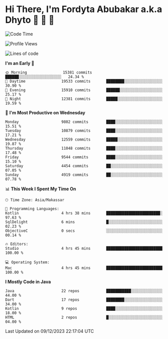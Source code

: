 # Hi There, I'm Fordyta Abubakar a.k.a Dhyto 👋 👋 👋 

<!--
**DhytoDev/dhytodev** is a ✨ _special_ ✨ repository because its `README.md` (this file) appears on your GitHub profile.

Here are some ideas to get you started:

- 🔭 I’m currently working on ...
- 🌱 I’m currently learning ...
- 👯 I’m looking to collaborate on ...
- 🤔 I’m looking for help with ...
- 💬 Ask me about ...
- 📫 How to reach me: ...
- 😄 Pronouns: ...
- ⚡ Fun fact: ...
-->

<!--START_SECTION:waka-->
![Code Time](http://img.shields.io/badge/Code%20Time-2%2C194%20hrs%2010%20mins-blue)

![Profile Views](http://img.shields.io/badge/Profile%20Views-0-blue)

![Lines of code](https://img.shields.io/badge/From%20Hello%20World%20I%27ve%20Written-7.9%20million%20lines%20of%20code-blue)

**I'm an Early 🐤** 

```text
🌞 Morning                15381 commits       ██████░░░░░░░░░░░░░░░░░░░   24.34 % 
🌆 Daytime                19533 commits       ████████░░░░░░░░░░░░░░░░░   30.90 % 
🌃 Evening                15910 commits       ██████░░░░░░░░░░░░░░░░░░░   25.17 % 
🌙 Night                  12381 commits       █████░░░░░░░░░░░░░░░░░░░░   19.59 % 
```
📅 **I'm Most Productive on Wednesday** 

```text
Monday                   9802 commits        ████░░░░░░░░░░░░░░░░░░░░░   15.51 % 
Tuesday                  10879 commits       ████░░░░░░░░░░░░░░░░░░░░░   17.21 % 
Wednesday                12559 commits       █████░░░░░░░░░░░░░░░░░░░░   19.87 % 
Thursday                 11048 commits       ████░░░░░░░░░░░░░░░░░░░░░   17.48 % 
Friday                   9544 commits        ████░░░░░░░░░░░░░░░░░░░░░   15.10 % 
Saturday                 4454 commits        ██░░░░░░░░░░░░░░░░░░░░░░░   07.05 % 
Sunday                   4919 commits        ██░░░░░░░░░░░░░░░░░░░░░░░   07.78 % 
```


📊 **This Week I Spent My Time On** 

```text
🕑︎ Time Zone: Asia/Makassar

💬 Programming Languages: 
Kotlin                   4 hrs 38 mins       ████████████████████████░   97.63 % 
SqlDelight               6 mins              █░░░░░░░░░░░░░░░░░░░░░░░░   02.23 % 
ObjectiveC               0 secs              ░░░░░░░░░░░░░░░░░░░░░░░░░   00.14 % 

🔥 Editors: 
Studio                   4 hrs 45 mins       █████████████████████████   100.00 % 

💻 Operating System: 
Mac                      4 hrs 45 mins       █████████████████████████   100.00 % 
```

**I Mostly Code in Java** 

```text
Java                     22 repos            ███████████░░░░░░░░░░░░░░   44.00 % 
Dart                     17 repos            ████████░░░░░░░░░░░░░░░░░   34.00 % 
Kotlin                   9 repos             ████░░░░░░░░░░░░░░░░░░░░░   18.00 % 
HTML                     2 repos             █░░░░░░░░░░░░░░░░░░░░░░░░   04.00 % 
```




 Last Updated on 09/12/2023 22:17:04 UTC
<!--END_SECTION:waka-->
